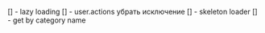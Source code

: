[] - lazy loading
[] - user.actions убрать исключение
[] - skeleton loader
[] - get by category name
